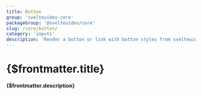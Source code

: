 ```yaml
---
title: Button
group: 'svelteuidev-core'
packageGroup: '@svelteuidev/core'
slug: /core/button/
category: 'inputs'
description: 'Render a button or link with button styles from svelteuidev theme'
---
```


# {$frontmatter.title}

**{$frontmatter.description}**
